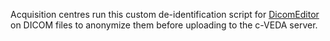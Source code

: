 Acquisition centres run this custom de-identification script for
[DicomEditor](http://mircwiki.rsna.org/index.php?title=DicomEditor)
on DICOM files to anonymize them before uploading to the c-VEDA server.
